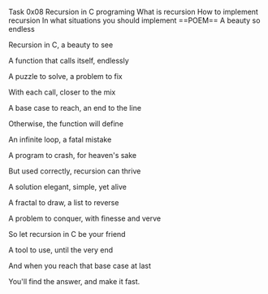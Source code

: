 Task 0x08 Recursion in C programing 
What is recursion
How to implement recursion
In what situations you should implement
          ==POEM==
A beauty so endless

Recursion in C, a beauty to see

A function that calls itself, endlessly

A puzzle to solve, a problem to fix

With each call, closer to the mix



A base case to reach, an end to the line

Otherwise, the function will define

An infinite loop, a fatal mistake

A program to crash, for heaven's sake



But used correctly, recursion can thrive

A solution elegant, simple, yet alive

A fractal to draw, a list to reverse

A problem to conquer, with finesse and verve



So let recursion in C be your friend

A tool to use, until the very end

And when you reach that base case at last

You'll find the answer, and make it fast.
